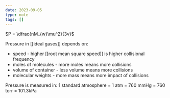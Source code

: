 ```yaml
---
date: 2023-09-05
type: note
tags: []
---
```


$P = \dfrac{nM_{w}\mu^2}{3v}$

Pressure in [[ideal gases]] depends on:
- speed - higher [[root mean square speed]] is higher collisional frequency
- moles of molecules - more moles means more collisions
- volume of container - less volume means more collisions
- molecular weights - more mass means more impact of collisions

Pressure is measured in:
1 standard atmosphere = 1 atm = 760 mmHg = 760 torr = 101.3kPa